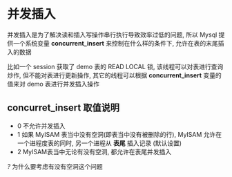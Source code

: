 # 并发插入

并发插入是为了解决读和插入写操作串行执行导致效率过低的问题, 所以 Mysql 提供一个系统变量 **concurrent_insert** 来控制在什么样的条件下, 允许在表的末尾插入的数据

比如一个 session 获取了 demo 表的 READ LOCAL 锁, 该线程可以对表进行查询炒作, 但不能对表进行更新操作, 其它的线程可以根据 **concurrent_insert** 变量的值来对 demo 表进行并发插入操作

## concurret_insert 取值说明

- 0 不允许并发插入
- 1 如果 MyISAM 表当中没有空洞(即表当中没有被删除的行), MyISAM 允许在一个进程度表的同时, 另一个进程从 **表尾** 插入记录 (默认设置)
- 2 MyISAM表当中无论有没有空洞, 都允许在表尾并发插入

*?* 为什么要考虑有没有空洞这个问题

